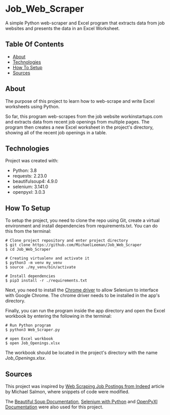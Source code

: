 # Job_Web_Scraper
A simple Python web-scraper and Excel program that extracts data from job websites and presents the data in an Excel Worksheet.

## Table Of Contents
* [About](#about)
* [Technologies](#technologies)
* [How To Setup](#how-to-setup)
* [Sources](#sources)

## About
The purpose of this project to learn how to web-scrape and write Excel worksheets using Python. 

So far, this program web-scrapes from the job website workinstartups.com and extracts data from recent job openings from multiple pages. The program then creates a new Excel worksheet in the project's directory, showing all of the recent job openings in a table.  

## Technologies
Project was created with:
* Python: 3.8
* requests: 2.23.0
* beautifulsoup4: 4.9.0
* selenium: 3.141.0
* openpyxl: 3.0.3

## How To Setup
To setup the project, you need to clone the repo using Git, create a virtual environment and install dependencies from requirements.txt. You can do this from the terminal:

```buildoutcfg
# Clone project repository and enter project directory
$ git clone https://github.com/MichaelLeeman/Job_Web_Scraper
$ cd Job_Web_Scraper

# Creating virtualenv and activate it
$ python3 -m venv my_venv
$ source ./my_venv/bin/activate

# Install dependencies
$ pip3 install -r ./requirements.txt
```
Next, you need to install the [Chrome driver](https://sites.google.com/a/chromium.org/chromedriver/downloads) to allow Selenium to interface with Google Chrome. The chrome driver needs to be installed in the app's directory.

Finally, you can run the program inside the app directory and open the Excel workbook by entering the following in the terminal:
```buildoutcfg
# Run Python program
$ python3 Web_Scraper.py

# open Excel workbook
$ open Job_Openings.xlsx
```
The workbook should be located in the project's directory with the name _Job_Openings.xlsx_.

## Sources

This project was inspired by [Web Scraping Job Postings from Indeed](https://medium.com/@msalmon00/web-scraping-job-postings-from-indeed-96bd588dcb4b) article  by Michael Salmon, where snippets of code were modified. 

The [Beautiful Soup Documentation](https://www.crummy.com/software/BeautifulSoup/bs4/doc/), [Selenium with Python](https://selenium-python.readthedocs.io/) and [OpenPyXl Documentation](https://openpyxl.readthedocs.io/en/stable/) were also used for this project.

